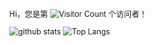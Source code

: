 Hi，您是第 ![Visitor Count](https://profile-counter.glitch.me/cxfksword/count.svg) 个访问者！


![github stats](https://github-readme-stats.vercel.app/api?username=cxfksword&show_icons=true&count_private=true&include_all_commits=true)
![Top Langs](https://github-readme-stats.vercel.app/api/top-langs/?username=cxfksword&layout=compact&hide=html,css,xslt&langs_count=10)
